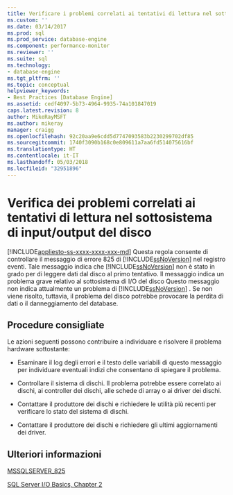 ```yaml
---
title: Verificare i problemi correlati ai tentativi di lettura nel sottosistema di I/O del disco | Microsoft Docs
ms.custom: ''
ms.date: 03/14/2017
ms.prod: sql
ms.prod_service: database-engine
ms.component: performance-monitor
ms.reviewer: ''
ms.suite: sql
ms.technology:
- database-engine
ms.tgt_pltfrm: ''
ms.topic: conceptual
helpviewer_keywords:
- Best Practices [Database Engine]
ms.assetid: cedf4097-5b73-4964-9935-74a101847019
caps.latest.revision: 8
author: MikeRayMSFT
ms.author: mikeray
manager: craigg
ms.openlocfilehash: 92c20aa9e6cdd5d7747093583b2230299702df85
ms.sourcegitcommit: 1740f3090b168c0e809611a7aa6fd514075616bf
ms.translationtype: HT
ms.contentlocale: it-IT
ms.lasthandoff: 05/03/2018
ms.locfileid: "32951896"
---
```

# <a name="check-disk-input-output-subsystem-for-read-retry-problems"></a>Verifica dei problemi correlati ai tentativi di lettura nel sottosistema di input/output del disco
[!INCLUDE[appliesto-ss-xxxx-xxxx-xxx-md](../../includes/appliesto-ss-xxxx-xxxx-xxx-md.md)]
  Questa regola consente di controllare il messaggio di errore 825 di [!INCLUDE[ssNoVersion](../../includes/ssnoversion-md.md)] nel registro eventi. Tale messaggio indica che [!INCLUDE[ssNoVersion](../../includes/ssnoversion-md.md)] non è stato in grado per di leggere dati dal disco al primo tentativo. Il messaggio indica un problema grave relativo al sottosistema di I/O del disco Questo messaggio non indica attualmente un problema di [!INCLUDE[ssNoVersion](../../includes/ssnoversion-md.md)] . Se non viene risolto, tuttavia, il problema del disco potrebbe provocare la perdita di dati o il danneggiamento del database.  
  
## <a name="best-practices-recommendations"></a>Procedure consigliate  
 Le azioni seguenti possono contribuire a individuare e risolvere il problema hardware sottostante:  
  
-   Esaminare il log degli errori e il testo delle variabili di questo messaggio per individuare eventuali indizi che consentano di spiegare il problema.  
  
-   Controllare il sistema di dischi. Il problema potrebbe essere correlato ai dischi, ai controller dei dischi, alle schede di array o ai driver dei dischi.  
  
-   Contattare il produttore dei dischi e richiedere le utilità più recenti per verificare lo stato del sistema di dischi.  
  
-   Contattare il produttore dei dischi e richiedere gli ultimi aggiornamenti dei driver.  
  
## <a name="for-more-information"></a>Ulteriori informazioni  
 [MSSQLSERVER_825](http://msdn.microsoft.com/library/f69f8214-5af1-4769-878b-117ad6eaff52)  
  
 [SQL Server I/O Basics, Chapter 2](http://go.microsoft.com/fwlink/?linkid=69370)  
  
  
